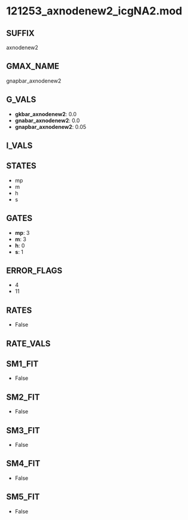 # 121253_axnodenew2_icgNA2.mod

## SUFFIX

axnodenew2

## GMAX_NAME

gnapbar_axnodenew2

## G_VALS

- **gkbar_axnodenew2**: 0.0
- **gnabar_axnodenew2**: 0.0
- **gnapbar_axnodenew2**: 0.05

## I_VALS


## STATES

- mp
- m
- h
- s

## GATES

- **mp**: 3
- **m**: 3
- **h**: 0
- **s**: 1

## ERROR_FLAGS

- 4
- 11

## RATES

- False

## RATE_VALS


## SM1_FIT

- False

## SM2_FIT

- False

## SM3_FIT

- False

## SM4_FIT

- False

## SM5_FIT

- False

